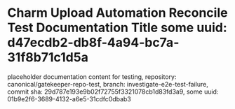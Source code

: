 # Charm Upload Automation Reconcile Test Documentation Title some uuid: d47ecdb2-db8f-4a94-bc7a-31f8b71c1d5a
 placeholder documentation content for testing,  repository: canonical/gatekeeper-repo-test,  branch: investigate-e2e-test-failure,  commit sha: 29d787e193e9b02f72755f3321078cb1d83fd3a9,  some uuid: 01b9e2f6-3689-4132-a6e5-31cdfc0dbab3